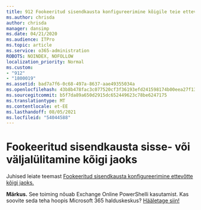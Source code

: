 ```yaml
---
title: 912 Fookeeritud sisendkausta konfigureerimine kõigile teie ettevõttes
ms.author: chrisda
author: chrisda
manager: dansimp
ms.date: 04/21/2020
ms.audience: ITPro
ms.topic: article
ms.service: o365-administration
ROBOTS: NOINDEX, NOFOLLOW
localization_priority: Normal
ms.custom:
- "912"
- "1800019"
ms.assetid: bad7a7f6-0c68-497a-8637-aae49355034a
ms.openlocfilehash: 43b8b478fac3c077520cf3f36193efd241598174b00eea27f13861de1a140954
ms.sourcegitcommit: b5f7da89a650d2915dc652449623c78be6247175
ms.translationtype: MT
ms.contentlocale: et-EE
ms.lasthandoff: 08/05/2021
ms.locfileid: "54044588"
---
```

# <a name="turn-focused-inbox-on-or-off-for-everyone"></a>Fookeeritud sisendkausta sisse- või väljalülitamine kõigi jaoks

Juhised leiate teemast [Fookeeritud sisendkausta konfigureerimine ettevõtte kõigi jaoks.](https://docs.microsoft.com/microsoft-365/admin/setup/configure-focused-inbox)

**Märkus.** See toiming nõuab Exchange Online PowerShelli kasutamist. Kas soovite seda teha hoopis Microsoft 365 halduskeskus? [Hääletage siin!](https://go.microsoft.com/fwlink/p/?linkid=862489)
